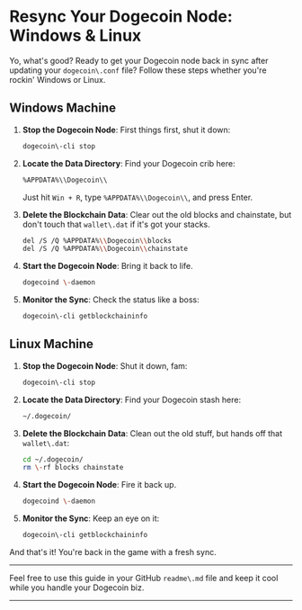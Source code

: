 # Resync Your Dogecoin Node: Windows & Linux

Yo, what's good? Ready to get your Dogecoin node back in sync after updating your `dogecoin\.conf` file? Follow these steps whether you're rockin' Windows or Linux\.

## Windows Machine

1. **Stop the Dogecoin Node**:
   First things first, shut it down:
   ```sh
   dogecoin\-cli stop
   ```

2. **Locate the Data Directory**:
   Find your Dogecoin crib here:
   ```sh
   %APPDATA%\\Dogecoin\\
   ```
   Just hit `Win + R`, type `%APPDATA%\\Dogecoin\\`, and press Enter\.

3. **Delete the Blockchain Data**:
   Clear out the old blocks and chainstate, but don't touch that `wallet\.dat` if it's got your stacks\.
   ```sh
   del /S /Q %APPDATA%\\Dogecoin\\blocks
   del /S /Q %APPDATA%\\Dogecoin\\chainstate
   ```

4. **Start the Dogecoin Node**:
   Bring it back to life\.
   ```sh
   dogecoind \-daemon
   ```

5. **Monitor the Sync**:
   Check the status like a boss:
   ```sh
   dogecoin\-cli getblockchaininfo
   ```

## Linux Machine

1. **Stop the Dogecoin Node**:
   Shut it down, fam:
   ```sh
   dogecoin\-cli stop
   ```

2. **Locate the Data Directory**:
   Find your Dogecoin stash here:
   ```sh
   ~/.dogecoin/
   ```

3. **Delete the Blockchain Data**:
   Clean out the old stuff, but hands off that `wallet\.dat`:
   ```sh
   cd ~/.dogecoin/
   rm \-rf blocks chainstate
   ```

4. **Start the Dogecoin Node**:
   Fire it back up\.
   ```sh
   dogecoind \-daemon
   ```

5. **Monitor the Sync**:
   Keep an eye on it:
   ```sh
   dogecoin\-cli getblockchaininfo
   ```

And that's it\! You're back in the game with a fresh sync\.

---

Feel free to use this guide in your GitHub `readme\.md` file and keep it cool while you handle your Dogecoin biz\.

---

